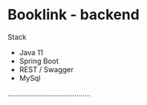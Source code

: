 # Booklink - backend

Stack
- Java 11
- Spring Boot
- REST / Swagger
- MySql

.........................................